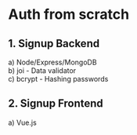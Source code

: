 # Auth from scratch
## 1. Signup Backend 
a) Node/Express/MongoDB\
b) joi - Data validator\
c) bcrypt - Hashing passwords
## 2. Signup Frontend
a) Vue.js

